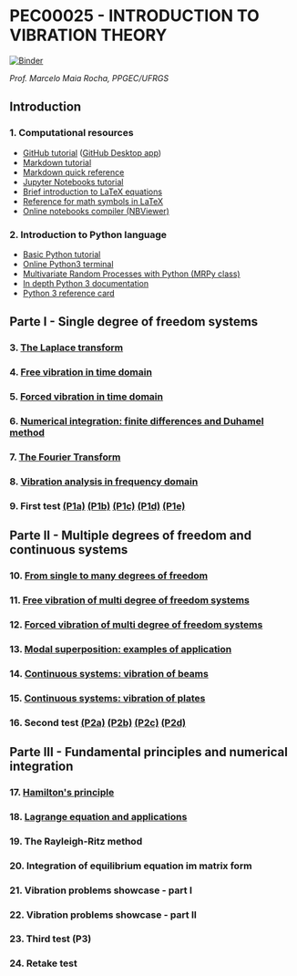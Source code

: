 #  PEC00025 - INTRODUCTION TO VIBRATION THEORY

[![Binder](https://mybinder.org/badge_logo.svg)](https://mybinder.org/v2/gh/mmaiarocha/PEC00025/master)

_Prof. Marcelo Maia Rocha, PPGEC/UFRGS_


## Introduction

### 1. Computational resources

* [GitHub tutorial](https://guides.github.com/activities/hello-world/) ([GitHub Desktop app](https://desktop.github.com/))
* [Markdown tutorial](https://www.markdowntutorial.com/)
* [Markdown quick reference](https://en.support.wordpress.com/markdown-quick-reference/)
* [Jupyter Notebooks tutorial](https://www.dataquest.io/blog/jupyter-notebook-tutorial/)
* [Brief introduction to LaTeX equations](https://www.latex-tutorial.com/tutorials/amsmath/) 
* [Reference for math symbols in LaTeX](https://www.latex-tutorial.com/symbols/math-symbols/)
* [Online notebooks compiler (NBViewer)](https://nbviewer.jupyter.org/)

### 2. Introduction to Python language

* [Basic Python tutorial](https://www.learnpython.org/)
* [Online Python3 terminal](https://www.pythonanywhere.com/try-ipython/)
* [Multivariate Random Processes with Python (MRPy class)](https://nbviewer.jupyter.org/github/mmaiarocha/MRPy/blob/master/MRPy_Notebook.ipynb?flush_cache=true)
* [In depth Python 3 documentation](https://docs.python.org/3.7/)
* [Python 3 reference card](https://github.com/mmaiarocha/PEC00025/blob/master/resources/Python/Python%203%20reference%20card.pdf)

## Parte I - Single degree of freedom systems


### 3. [The Laplace transform](https://nbviewer.jupyter.org/github/mmaiarocha/PEC00025/blob/master/Class_03_LaplaceTransform.ipynb?flush_cache=true)

### 4. [Free vibration in time domain](https://nbviewer.jupyter.org/github/mmaiarocha/PEC00025/blob/master/Class_04_FreeTimeDomain.ipynb?flush_cache=true)

### 5. [Forced vibration in time domain](https://nbviewer.jupyter.org/github/mmaiarocha/PEC00025/blob/master/Class_05_ForcedTimeDomain.ipynb?flush_cache=true)

### 6. [Numerical integration: finite differences and Duhamel method](https://nbviewer.jupyter.org/github/mmaiarocha/PEC00025/blob/master/Class_06_NumericalIntegration.ipynb?flush_cache=true)

### 7. [The Fourier Transform](https://nbviewer.jupyter.org/github/mmaiarocha/PEC00025/blob/master/Class_07_FourierTransform.ipynb?flush_cache=true)

### 8. [Vibration analysis in frequency domain](https://nbviewer.jupyter.org/github/mmaiarocha/PEC00025/blob/master/Class_08_FrequencyDomain.ipynb?flush_cache=true)

### 9. First test [(P1a)](https://nbviewer.jupyter.org/github/mmaiarocha/PEC00025/blob/master/Class_09_TestP1a.ipynb?flush_cache=true) [(P1b)](https://nbviewer.jupyter.org/github/mmaiarocha/PEC00025/blob/master/Class_09_TestP1b.ipynb?flush_cache=true) [(P1c)](https://nbviewer.jupyter.org/github/mmaiarocha/PEC00025/blob/master/Class_09_TestP1c.ipynb?flush_cache=true) [(P1d)](https://nbviewer.jupyter.org/github/mmaiarocha/PEC00025/blob/master/Class_09_TestP1d.ipynb?flush_cache=true) [(P1e)](https://nbviewer.jupyter.org/github/mmaiarocha/PEC00025/blob/master/Class_09_TestP1e.ipynb?flush_cache=true)


## Parte II - Multiple degrees of freedom and continuous systems


### 10. [From single to many degrees of freedom](https://nbviewer.jupyter.org/github/mmaiarocha/PEC00025/blob/master/Class_10_FromSingleToMany.ipynb?flush_cache=true)

### 11. [Free vibration of multi degree of freedom systems](https://nbviewer.jupyter.org/github/mmaiarocha/PEC00025/blob/master/Class_11_FreeVibrationMDOF.ipynb?flush_cache=true)

### 12. [Forced vibration of multi degree of freedom systems](https://nbviewer.jupyter.org/github/mmaiarocha/PEC00025/blob/master/Class_12_ForcedVibrationMDOF.ipynb?flush_cache=true)

### 13. [Modal superposition: examples of application](https://nbviewer.jupyter.org/github/mmaiarocha/PEC00025/blob/master/Class_13_ExamplesModalSuperposition.ipynb?flush_cache=true)

### 14. [Continuous systems: vibration of beams](https://nbviewer.jupyter.org/github/mmaiarocha/PEC00025/blob/master/Class_14_VibrationOfBeams.ipynb?flush_cache=true)

### 15. [Continuous systems: vibration of plates](https://nbviewer.jupyter.org/github/mmaiarocha/PEC00025/blob/master/Class_15_VibrationOfPlates.ipynb?flush_cache=true)

### 16. Second test [(P2a)](https://nbviewer.jupyter.org/github/mmaiarocha/PEC00025/blob/master/Class_16_TestP2a.ipynb?flushcache=true) [(P2b)](https://nbviewer.jupyter.org/github/mmaiarocha/PEC00025/blob/master/Class_16_TestP2b.ipynb?flush_cache=true) [(P2c)](https://nbviewer.jupyter.org/github/mmaiarocha/PEC00025/blob/master/Class_16_TestP2c.ipynb?flush_cache=true) [(P2d)](https://nbviewer.jupyter.org/github/mmaiarocha/PEC00025/blob/master/Class_16_TestP2d.ipynb?flush_cache=true)


## Parte III - Fundamental principles and numerical integration


### 17. [Hamilton's principle](https://nbviewer.jupyter.org/github/mmaiarocha/PEC00025/blob/master/Class_17_FundamentalPrinciples.ipynb?flush_cache=true)

### 18. [Lagrange equation and applications](https://nbviewer.jupyter.org/github/mmaiarocha/PEC00025/blob/master/Class_18_LagrangesEquation.ipynb?flush_cache=true)

### 19. The Rayleigh-Ritz method

### 20. Integration of equilibrium equation im matrix form

### 21. Vibration problems showcase - part I

### 22. Vibration problems showcase - part II

### 23. Third test (P3)

### 24. Retake test
